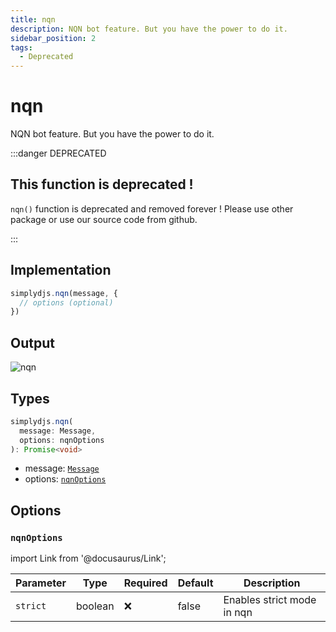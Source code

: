 ```yaml
---
title: nqn
description: NQN bot feature. But you have the power to do it.
sidebar_position: 2
tags:
  - Deprecated
---
```


# nqn

NQN bot feature. But you have the power to do it.


:::danger DEPRECATED

## This function is deprecated !

`nqn()` function is deprecated and removed forever ! Please use other package or use our source code from github.

:::

## Implementation

```js
simplydjs.nqn(message, {
  // options (optional)
})
```

## Output

![nqn](https://i.postimg.cc/CLcCK9Xz/image.png)

## Types
```ts
simplydjs.nqn(
  message: Message,
  options: nqnOptions
): Promise<void>
```

- message: [`Message`](https://old.discordjs.dev/#/docs/discord.js/main/class/Message)
- options: [`nqnOptions`](#nqnoptions)

## Options

### `nqnOptions`


import Link from '@docusaurus/Link';


| Parameter | Type | Required | Default    | Description |
| --------- | ----- | -------- | -------- | ---------- |
| `strict` | <Link to="https://developer.mozilla.org/en-US/docs/Web/JavaScript/Reference/Global_Objects/Boolean">boolean</Link>       | ❌ | false | Enables strict mode in nqn |

